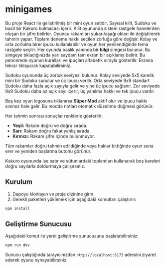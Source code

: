 # minigames

Bu proje React ile geliştirilmiş bir mini oyun setidir. Sayısal kilit, Sudoku ve basit bir Kakuro bulmacası içerir. Kilit oyununda sistem rastgele hanelerden oluşan bir şifre belirler. Oyuncu rakamları yukarı/aşağı okları ile değiştirerek tahmin yapar. Toplam deneme hakkı seçilen zorluğa göre değişir. Kolay ve orta zorlukta birer ipucu kullanılabilir ve oyun her yenilendiğinde tema rastgele seçilir.
Her oyunda başlık yanında bir **bilgi** simgesi bulunur. Bu simgeye tıkladığınızda yarı saydam tam ekran bir açıklama belirir. Bu pencerede oyunun kuralları ve ipuçları alfabetik sırayla gösterilir. Ekrana tekrar tıklayarak kapatabilirsiniz.

Sudoku oyununda üç zorluk seviyesi bulunur. Kolay seviyede 5x5 karelik mini bir Sudoku sunulur ve üç ipucu verilir. Orta seviyede 9x9 standart Sudoku daha fazla açık sayıyla gelir ve yine üç ipucu sağlanır. Zor seviyede 9x9 Sudoku daha az açık sayı içerir, üç yanılma hakkı ve tek ipucu vardır.

Beş kez oyun logosuna tıklanırsa **Süper Mod** aktif olur ve ipucu hakkı sınırsız hale gelir. Bu modda notları otomatik düzeltme düğmesi görünür.

Her tahmin sonrası sonuçlar renklerle gösterilir:

- **Yeşil:** Rakam doğru ve doğru sırada.
- **Sarı:** Rakam doğru fakat yanlış sırada.
- **Kırmızı:** Rakam şifre içinde bulunmuyor.

Tüm rakamlar doğru tahmin edildiğinde veya haklar bittiğinde oyun sona erer ve yeniden başlatma butonu görünür.

Kakuro oyununda ise satır ve sütunlardaki toplamları kullanarak boş kareleri doğru sayılarla doldurmaya çalışırsınız.

## Kurulum

1. Depoyu klonlayın ve proje dizinine girin.
2. Gerekli paketleri yüklemek için aşağıdaki komutları çalıştırın:

```bash
npm install
```

## Geliştirme Sunucusu

Aşağıdaki komut ile yerel geliştirme sunucusunu başlatabilirsiniz:

```bash
npm run dev
```

Sunucu çalıştığında tarayıcınızdan `http://localhost:5173` adresini ziyaret ederek oyunu oynayabilirsiniz.

